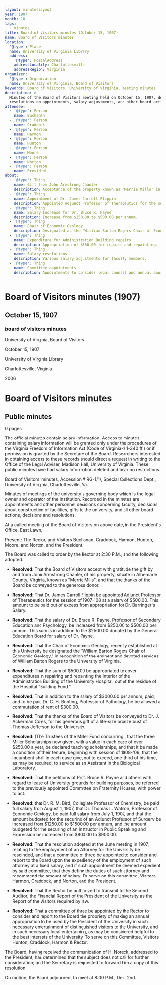 ```yaml
---
layout: minutesLayout
year: 1907
month: 10
tags:
  - minutes
title: Board of Visitors minutes (October 15, 1907)
name: Board of Visitors minutes
location:
  '@type': Place
  name: University of Virginia Library
  address:
    '@type': PostalAddress
    addressLocality: Charlottesville
    addressRegion: Virginia
organizer:
  '@type': Organization
  name: University of Virginia, Board of Visitors
keywords: Board of Visitors, University of Virginia, meeting minutes
description: >-
  Minutes of the Board of Visitors meeting held on October 15, 1907, detailing
  resolutions on appointments, salary adjustments, and other board actions.
attendee:
  - '@type': Person
    name: Buchanan
  - '@type': Person
    name: Craddock
  - '@type': Person
    name: Harmon
  - '@type': Person
    name: Hunton
  - '@type': Person
    name: Moore
  - '@type': Person
    name: Norton
  - '@type': Person
    name: President
about:
  - '@type': Thing
    name: Gift from John Armstrong Chanler
    description: Acceptance of the property known as 'Merrie Mills' in Albemarle County.
  - '@type': Thing
    name: Appointment of Dr. James Carroll Flippin
    description: Appointed Adjunct Professor of Therapeutics for the session of 1907-'08.
  - '@type': Thing
    name: Salary Increase for Dr. Bruce R. Payne
    description: Increase from $250.00 to $500.00 per annum.
  - '@type': Thing
    name: Chair of Economic Geology
    description: Designated as the 'William Barton Rogers Chair of Economic Geology'.
  - '@type': Thing
    name: Expenditure for Administration Building repairs
    description: Appropriation of $500.00 for repairs and repainting.
  - '@type': Thing
    name: Salary resolutions
    description: Various salary adjustments for faculty members.
  - '@type': Thing
    name: Committee appointments
    description: Appointments to consider legal counsel and annual appropriations.
---
```


<!-- altadded -->
<!-- altadded -->

<!-- llmmeta -->



<!-- llmformatted -->

# Board of Visitors minutes (1907)

## October 15, 1907

### board of visitors minutes

University of Virginia, Board of Visitors

October 15, 1907

University of Virginia Library

Charlottesville, Virginia

2006

# Board of Visitors minutes

## Public minutes

0 pages

The official minutes contain salary information. Access to minutes containing salary information will be granted only under the procedures of the Virginia Freedom of Information Act (Code of Virginia-2.1-340 ff.) or if permission is granted by the Secretary of the Board. Researchers interested in obtaining access to these records should direct a request in writing to the Office of the Legal Adviser, Madison Hall, University of Virginia. These public minutes have had salary information deleted and bear no restrictions.

Board of Visitors' minutes, Accession # RG-1/1/, Special Collections Dept., University of Virginia, Charlottesville, Va.

Minutes of meetings of the university's governing body which is the legal owner and operator of the institution. Recorded in the minutes are appointments and other personnel decisions concerning faculty, decisions about construction of facilities, gifts to the university, and all other board actions, decisions and resolutions.

At a called meeting of the Board of Visitors on above date, in the President's Office, East Lawn,

Present: The Rector, and Visitors Buchanan, Craddock, Harmon, Hunton, Moore, and Norton, and the President,

The Board was called to order by the Rector at 2:30 P.M., and the following adopted.

* **Resolved**: That the Board of Visitors accept with gratitude the gift by and from John Armstrong Chanler, of his property, situate in Albemarle County, Virginia, known as "Merrie Mills", and that the thanks of the Board be conveyed to the generous donor.

* **Resolved**: That Dr. James Carroll Flippin be appointed Adjunct Professor of Therapeutics for the session of 1907-'08 at a salary of $500.00. This amount to be paid out of excess from appropriation for Dr. Barringer's Salary.

* **Resolved**: That the salary of Dr. Bruce R. Payne, Professor of Secondary Education and Psychology, be increased from $250.00 to $500.00 per annum. This sum is in addition to the $2500.00 donated by the General Education Board for salary of Dr. Payne.

* **Resolved**: That the Chair of Economic Geology, recently established at this University be designated the "William Barton Rogers Chair of Economic Geology," in recognition of the eminent and devoted services of William Barton Rogers to the University of Virginia.

* **Resolved**: That the sum of $500.00 be appropriated to cover expenditures in repairing and repainting the interior of the Administration Building of the University Hospital, out of the residue of the Hospital "Building Fund."

* **Resolved**: That in addition to the salary of $3000.00 per annum, paid, and to be paid Dr. C. H. Bunting, Professor of Pathology, he be allowed a commutation of rent of $300.00.

* **Resolved**: That the thanks of the Board of Visitors be conveyed to Dr. J. Ackerman Coles, for his generous gift of a life-size bronze bust of Thomas Jefferson to the University.

* **Resolved**: (The Trustees of the Miller Fund concurring), that the three Miller Scholarships now given, with a value in each case of over $250.00 a year, be declared teaching scholarships, and that it be made a condition of their tenure, beginning with session of 1908-'09, that the incumbent shall in each case give, not to exceed, one-third of his time, as may be required, to service as an Assistant in the Biological Laboratory.

* **Resolved**: That the petitions of Prof. Bruce R. Payne and others with regard to lease of University grounds for building purposes, be referred to the previously appointed Committee on Fraternity Houses, with power to act.

* **Resolved**: that Dr. R. M. Bird, Collegiate Professor of Chemistry, be paid full salary from August 1, 1907, that Dr. Thomas L. Watson, Professor of Economic Geology, be paid full salary from July 1, 1907, and that the amount budgeted for the securing of an Adjunct Professor of Surgery be increased from $1250.00 to $1500.00 per annum, and the amount budgeted for the securing of an Instructor in Public Speaking and Expression be increased from $800.00 to $900.00.

* **Resolved**: That the resolution adopted at the June meeting in 1907, relating to the employment of an Attorney for the University be rescinded, and that a committee of three be appointed to consider and report to the Board upon the expediency of the employment of such attorney at a fixed salary, and if such appointment be deemed expedient by said committee, that they define the duties of such attorney and recommend the amount of salary. To serve on this committee, Visitors Harmon, Craddock, and Norton, and the President.

* **Resolved**: That the Rector be authorized to transmit to the Second Auditor, the Financial Report of the President of the University as the Report of the Visitors required by law.

* **Resolved**: That a committee of three be appointed by the Rector to consider and report to the Board the propriety of making an annual appropriation to be used by the President of the University in such necessary entertainment of distinguished visitors to the University, and in such necessary local entertaining, as may be considered helpful to the best interests of the University. To serve on this Committee, Visitors Hunton, Craddock, Harmon & Rector.

The Board, having received the communication of H. Noreck, addressed to the President, has determined that the subject does not call for further consideration; and the Secretary is requested to forward him a copy of this resolution.

On motion, the Board adjourned, to meet at 8:00 P.M., Dec. 2nd.
